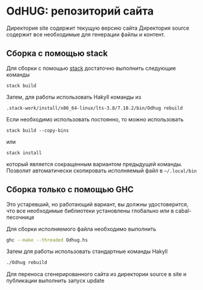 OdHUG: репозиторий сайта
========================

Директория site содержит текущую версию сайта
Директория source содержит все необходимые для генерации файлы и контент.

## Сборка с помощью stack

Для сборки с помощью [stack](https://github.com/commercialhaskell/stack) достаточно выполнить следующие команды

```
stack build
```

Затем, для работы использовать Hakyll команды из

```
.stack-work/install/x86_64-linux/lts-3.8/7.10.2/bin/Odhug rebuild
```

Если необходимо использовать постоянно, то можно использовать
```
stack build --copy-bins 
```
или 
```
stack install 
```
который является сокращенным вариантом предыдущей команды. Позволит автоматически скопировать исполняемый файл в 
`~/.local/bin `

## Сборка только с помощью GHC

Это устаревший, но работающий вариант, вы должны удостоверится, что все необходимые
библиотеки установлены глобально или в cabal-песочнице

Для сборки исполняемого файла необходимо выполнить
```bash
ghc --make --threaded Odhug.hs
```
Затем для работы использовать стандартные команды Hakyll
```bash
./Odhug rebuild
```
Для переноса сгенерированного сайта из директории source в site и публикации выполнить запуск update
